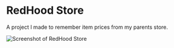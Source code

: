 # RedHood Store

A project I made to remember item prices from my parents store.

![Screenshot of RedHood Store](https://imgur.com/a/lcbHIb1)
